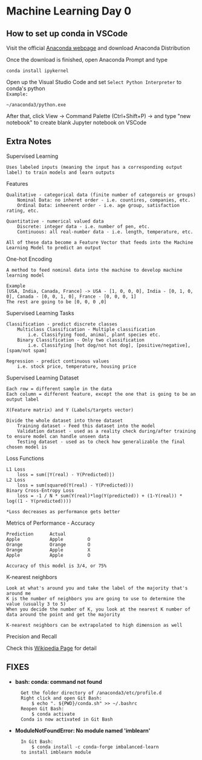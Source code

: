 # Machine Learning Day 0

## How to set up conda in VSCode

Visit the official [Anaconda webpage](https://www.anaconda.com/) and download Anaconda Distribution

Once the download is finished, open Anaconda Prompt and type
```
conda install ipykernel
```

Open up the Visual Studio Code and set `Select Python Interpreter` to conda's python  
`Example:`
```
~/anaconda3/python.exe
```

After that, click View -> Command Palette (Ctrl+Shift+P) -> and type "new notebook"
to create blank Jupyter notebook on VSCode

## Extra Notes

Supervised Learning  
```
Uses labeled inputs (meaning the input has a corresponding output label) to train models and learn outputs
```
Features
```
Qualitative - categorical data (finite number of categoreis or groups)
    Nominal Data: no inheret order - i.e. countires, companies, etc.
    Ordinal Data: inheerent order - i.e. age group, satisfaction rating, etc.

Quantitative - numerical valued data
    Discrete: integer data - i.e. number of pen, etc.
    Continuous: all real-number data - i.e. length, temperature, etc.

All of these data become a Feature Vector that feeds into the Machine Learning Model to predict an output
```

One-hot Encoding
```
A method to feed nominal data into the machine to develop machine learning model

Example
[USA, India, Canada, France] -> USA - [1, 0, 0, 0], India - [0, 1, 0, 0], Canada - [0, 0, 1, 0], France - [0, 0, 0, 1]
The rest are going to be [0, 0, 0 ,0]
```

Supervised Learning Tasks
```
Classification - predict discrete classes
    Multiclass Classification - Multiple classification
        i.e. Classifying food, animal, plant species etc.
    Binary Classification - Only two classification
        i.e. Classifying [hot dog/not hot dog], [positive/negative], [spam/not spam]

Regression - predict continuous values
    i.e. stock price, temperature, housing price
```

Supervised Learning Dataset
```
Each row = different sample in the data
Each column = different feature, except the one that is going to be an output label

X(Feature matrix) and Y (Labels/targets vector)

Divide the whole dataset into three dataset
    Training dataset - Feed this dataset into the model
    Validation dataset - used as a reality check during/after training to ensure model can handle unseen data
    Testing dataset - used as to check how generalizable the final chosen model is
```

Loss Functions
```
L1 Loss
    loss = sum(|Y(real) - Y(Predicted)|)
L2 Loss
    loss = sum(squared(Y(real) - Y(Predicted)))
Binary Cross-Entropy Loss
    loss = -1 / N * sum(Y(real)*log(Y(predicted)) + (1-Y(real)) * log((1 - Y(predicted))))

*Loss decreases as performance gets better
```

Metrics of Performance - Accuracy
```
Prediction      Actual        
Apple           Apple         O 
Orange          Orange        O
Orange          Apple         X
Apple           Apple         O

Accuracy of this model is 3/4, or 75%
```

K-nearest neighbors

```
Look at what's around you and take the label of the majority that's around me
K is the number of neighbors you are going to use to determine the value (usually 3 to 5)
When you decide the number of K, you look at the nearest K number of data around the point and get the majority

K-nearest neighbors can be extrapolated to high dimension as well
```

Precision and Recall

Check this [Wikipedia Page](https://en.wikipedia.org/wiki/Precision_and_recall) for detail

## FIXES

- **bash: conda: command not found**

        Get the folder directory of /anaconda3/etc/profile.d
        Right click and open Git Bash:
            $ echo ". ${PWD}/conda.sh" >> ~/.bashrc
        Reopen Git Bash:
            $ conda activate
        Conda is now activated in Git Bash

- **ModuleNotFoundError: No module named 'imblearn'**

        In Git Bash:
            $ conda install -c conda-forge imbalanced-learn
        to install imblearn module
